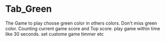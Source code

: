 # Tab_Green
The Game to play choose green color in others colors.
Don't miss green color.
Counting current game score and Top score.
play game within time like 30 seconds.
set custome game timmer etc
